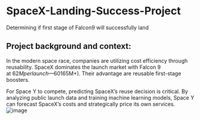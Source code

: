 # SpaceX-Landing-Success-Project
Determining if first stage of Falcon9 will successfully land

## Project background and context:

In the modern space race, companies are utilizing cost efficiency through reusability. 
SpaceX dominates the launch market with Falcon 9 at $62M per launch—60% cheaper than competitors ($165M+). Their advantage are reusable first-stage boosters.

For Space Y to compete, predicting SpaceX’s reuse decision is critical. By analyzing public launch data and training machine learning models, Space Y can forecast SpaceX’s costs and strategically price its own services.
![image](https://github.com/user-attachments/assets/416734a9-48ba-4a11-8b01-935aacfccaca)
